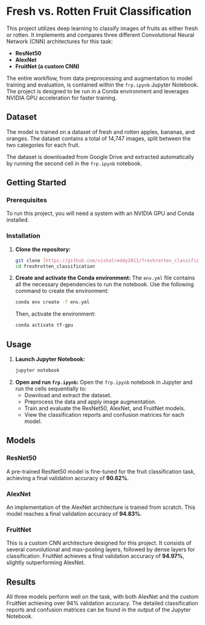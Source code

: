# Fresh vs. Rotten Fruit Classification

This project utilizes deep learning to classify images of fruits as either fresh or rotten. It implements and compares three different Convolutional Neural Network (CNN) architectures for this task:

* **ResNet50**
* **AlexNet**
* **FruitNet (a custom CNN)**

The entire workflow, from data preprocessing and augmentation to model training and evaluation, is contained within the `frp.ipynb` Jupyter Notebook. The project is designed to be run in a Conda environment and leverages NVIDIA GPU acceleration for faster training.

## Dataset

The model is trained on a dataset of fresh and rotten apples, bananas, and oranges. The dataset contains a total of 14,747 images, split between the two categories for each fruit.

The dataset is downloaded from Google Drive and extracted automatically by running the second cell in the `frp.ipynb` notebook.

## Getting Started

### Prerequisites

To run this project, you will need a system with an NVIDIA GPU and Conda installed.

### Installation

1.  **Clone the repository:**
    ```bash
    git clone [https://github.com/vishalreddy2011/freshrotten_classification.git](https://github.com/vishalreddy2011/freshrotten_classification.git)
    cd freshrotten_classification
    ```
2.  **Create and activate the Conda environment:**
    The `env.yml` file contains all the necessary dependencies to run the notebook. Use the following command to create the environment:
    ```bash
    conda env create -f env.yml
    ```
    Then, activate the environment:
    ```bash
    conda activate tf-gpu
    ```

## Usage

1.  **Launch Jupyter Notebook:**
    ```bash
    jupyter notebook
    ```
2.  **Open and run `frp.ipynb`:**
    Open the `frp.ipynb` notebook in Jupyter and run the cells sequentially to:
    * Download and extract the dataset.
    * Preprocess the data and apply image augmentation.
    * Train and evaluate the ResNet50, AlexNet, and FruitNet models.
    * View the classification reports and confusion matrices for each model.

## Models

### ResNet50

A pre-trained ResNet50 model is fine-tuned for the fruit classification task, achieving a final validation accuracy of **90.62%**.

### AlexNet

An implementation of the AlexNet architecture is trained from scratch. This model reaches a final validation accuracy of **94.83%**.

### FruitNet

This is a custom CNN architecture designed for this project. It consists of several convolutional and max-pooling layers, followed by dense layers for classification. FruitNet achieves a final validation accuracy of **94.97%**, slightly outperforming AlexNet.

## Results

All three models perform well on the task, with both AlexNet and the custom FruitNet achieving over 94% validation accuracy. The detailed classification reports and confusion matrices can be found in the output of the Jupyter Notebook.
````
